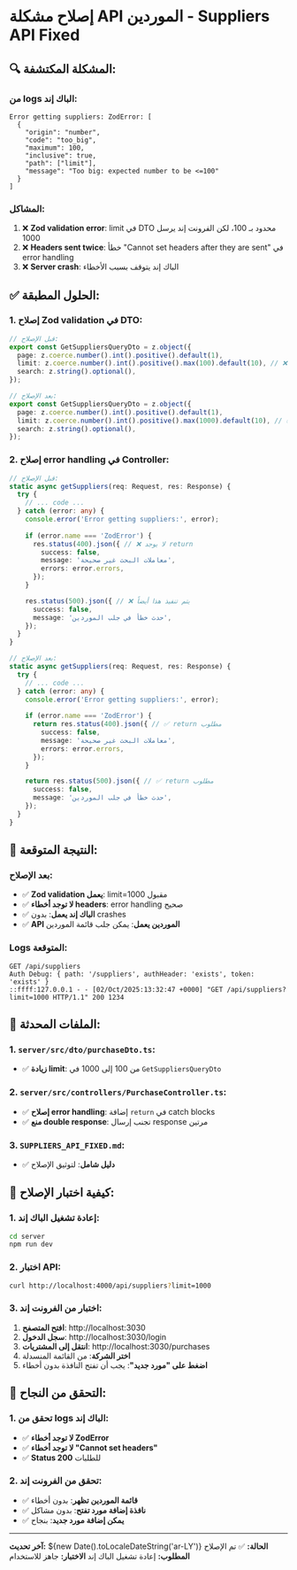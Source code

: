 # إصلاح مشكلة API الموردين - Suppliers API Fixed

## 🔍 المشكلة المكتشفة:

### **من logs الباك إند:**
```
Error getting suppliers: ZodError: [
  {
    "origin": "number",
    "code": "too_big",
    "maximum": 100,
    "inclusive": true,
    "path": ["limit"],
    "message": "Too big: expected number to be <=100"
  }
]
```

### **المشاكل:**
1. ❌ **Zod validation error**: limit في DTO محدود بـ 100، لكن الفرونت إند يرسل 1000
2. ❌ **Headers sent twice**: خطأ "Cannot set headers after they are sent" في error handling
3. ❌ **Server crash**: الباك إند يتوقف بسبب الأخطاء

## ✅ الحلول المطبقة:

### **1. إصلاح Zod validation في DTO:**
```typescript
// قبل الإصلاح:
export const GetSuppliersQueryDto = z.object({
  page: z.coerce.number().int().positive().default(1),
  limit: z.coerce.number().int().positive().max(100).default(10), // ❌ محدود بـ 100
  search: z.string().optional(),
});

// بعد الإصلاح:
export const GetSuppliersQueryDto = z.object({
  page: z.coerce.number().int().positive().default(1),
  limit: z.coerce.number().int().positive().max(1000).default(10), // ✅ محدود بـ 1000
  search: z.string().optional(),
});
```

### **2. إصلاح error handling في Controller:**
```typescript
// قبل الإصلاح:
static async getSuppliers(req: Request, res: Response) {
  try {
    // ... code ...
  } catch (error: any) {
    console.error('Error getting suppliers:', error);
    
    if (error.name === 'ZodError') {
      res.status(400).json({ // ❌ لا يوجد return
        success: false,
        message: 'معاملات البحث غير صحيحة',
        errors: error.errors,
      });
    }

    res.status(500).json({ // ❌ يتم تنفيذ هذا أيضاً
      success: false,
      message: 'حدث خطأ في جلب الموردين',
    });
  }
}

// بعد الإصلاح:
static async getSuppliers(req: Request, res: Response) {
  try {
    // ... code ...
  } catch (error: any) {
    console.error('Error getting suppliers:', error);
    
    if (error.name === 'ZodError') {
      return res.status(400).json({ // ✅ return مطلوب
        success: false,
        message: 'معاملات البحث غير صحيحة',
        errors: error.errors,
      });
    }

    return res.status(500).json({ // ✅ return مطلوب
      success: false,
      message: 'حدث خطأ في جلب الموردين',
    });
  }
}
```

## 🚀 النتيجة المتوقعة:

### **بعد الإصلاح:**
- ✅ **Zod validation يعمل**: limit=1000 مقبول
- ✅ **لا توجد أخطاء headers**: error handling صحيح
- ✅ **الباك إند يعمل**: بدون crashes
- ✅ **API الموردين يعمل**: يمكن جلب قائمة الموردين

### **Logs المتوقعة:**
```
GET /api/suppliers
Auth Debug: { path: '/suppliers', authHeader: 'exists', token: 'exists' }
::ffff:127.0.0.1 - - [02/Oct/2025:13:32:47 +0000] "GET /api/suppliers?limit=1000 HTTP/1.1" 200 1234
```

## 📁 الملفات المحدثة:

### **1. `server/src/dto/purchaseDto.ts`:**
- ✅ **زيادة limit**: من 100 إلى 1000 في `GetSuppliersQueryDto`

### **2. `server/src/controllers/PurchaseController.ts`:**
- ✅ **إصلاح error handling**: إضافة `return` في catch blocks
- ✅ **منع double response**: تجنب إرسال response مرتين

### **3. `SUPPLIERS_API_FIXED.md`:**
- ✅ **دليل شامل**: لتوثيق الإصلاح

## 🔧 كيفية اختبار الإصلاح:

### **1. إعادة تشغيل الباك إند:**
```bash
cd server
npm run dev
```

### **2. اختبار API:**
```bash
curl http://localhost:4000/api/suppliers?limit=1000
```

### **3. اختبار من الفرونت إند:**
1. **افتح المتصفح**: http://localhost:3030
2. **سجل الدخول**: http://localhost:3030/login
3. **انتقل إلى المشتريات**: http://localhost:3030/purchases
4. **اختر الشركة**: من القائمة المنسدلة
5. **اضغط على "مورد جديد"**: يجب أن تفتح النافذة بدون أخطاء

## 🎯 التحقق من النجاح:

### **1. تحقق من logs الباك إند:**
- ✅ **لا توجد أخطاء ZodError**
- ✅ **لا توجد أخطاء "Cannot set headers"**
- ✅ **Status 200** للطلبات

### **2. تحقق من الفرونت إند:**
- ✅ **قائمة الموردين تظهر**: بدون أخطاء
- ✅ **نافذة إضافة مورد تفتح**: بدون مشاكل
- ✅ **يمكن إضافة مورد جديد**: بنجاح

---

**آخر تحديث:** ${new Date().toLocaleDateString('ar-LY')}
**الحالة:** ✅ تم الإصلاح
**المطلوب:** إعادة تشغيل الباك إند
**الاختبار:** جاهز للاستخدام


